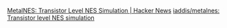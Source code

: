 
[MetalNES: Transistor Level NES Simulation | Hacker News](https://news.ycombinator.com/item?id=30481762)
[iaddis/metalnes: Transistor level NES simulation](https://github.com/iaddis/metalnes)
